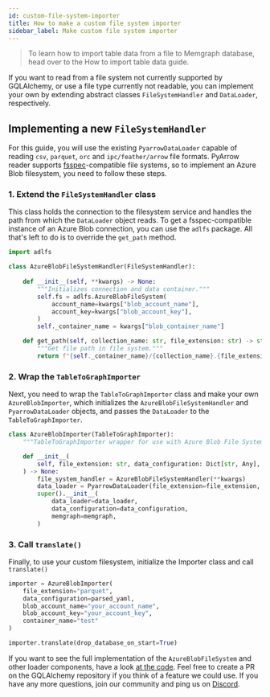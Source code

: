 ```yaml
---
id: custom-file-system-importer
title: How to make a custom file system importer
sidebar_label: Make custom file system importer
---
```


> To learn how to import table data from a file to Memgraph database, head
> over to the How to import table data guide.

If you want to read from a file system not currently supported by GQLAlchemy, or use a file type currently not readable, you can implement your own by extending abstract classes `FileSystemHandler` and `DataLoader`, respectively.

## Implementing a new `FileSystemHandler`

For this guide, you will use the existing `PyarrowDataLoader` capable of reading
`csv`, `parquet`, `orc` and `ipc/feather/arrow` file formats. PyArrow reader
supports [fsspec](https://filesystem-spec.readthedocs.io/en/latest/)-compatible
file systems, so to implement an Azure Blob filesystem, you need to follow these
steps.

### 1. Extend the `FileSystemHandler` class

This class holds the connection to the filesystem service and handles the path
from which the `DataLoader` object reads. To get a fsspec-compatible instance of
an Azure Blob connection, you can use the `adlfs` package. All that's left to do
is to override the `get_path` method.

```python
import adlfs

class AzureBlobFileSystemHandler(FileSystemHandler):
    
    def __init__(self, **kwargs) -> None:
        """Initializes connection and data container."""
        self.fs = adlfs.AzureBlobFileSystem(
            account_name=kwargs["blob_account_name"],
            account_key=kwargs["blob_account_key"],
        )
        self._container_name = kwargs["blob_container_name"]

    def get_path(self, collection_name: str, file_extension: str) -> str:
        """Get file path in file system."""
        return f"{self._container_name}/{collection_name}.{file_extension}"
```

### 2. Wrap the `TableToGraphImporter`

Next, you need to wrap the `TableToGraphImporter` class and make your own `AzureBlobImporter`, which initializes the `AzureBlobFileSystemHandler` and `PyarrowDataLoader` objects, and passes the `DataLoader` to the `TableToGraphImporter`.

```python
class AzureBlobImporter(TableToGraphImporter):
    """TableToGraphImporter wrapper for use with Azure Blob File System."""

    def __init__(
        self, file_extension: str, data_configuration: Dict[str, Any], memgraph: Optional[Memgraph] = None, **kwargs
    ) -> None:
        file_system_handler = AzureBlobFileSystemHandler(**kwargs)
        data_loader = PyarrowDataLoader(file_extension=file_extension, file_system_handler=file_system_handler)
        super().__init__(
            data_loader=data_loader,
            data_configuration=data_configuration,
            memgraph=memgraph,
        )
```

### 3. Call `translate()`

Finally, to use your custom filesystem, initialize the Importer class and call `translate()`

```python
importer = AzureBlobImporter(
    file_extension="parquet",
    data_configuration=parsed_yaml,
    blob_account_name="your_account_name",
    blob_account_key="your_account_key",
    container_name="test"
)

importer.translate(drop_database_on_start=True)
```

If you want to see the full implementation of the `AzureBlobFileSystem` and other loader components, have a look [at the code](https://github.com/memgraph/gqlalchemy). Feel free to create a PR on the GQLAlchemy repository if you think of a feature we could use. If you have any more questions, join our community and ping us on
[Discord](https://discord.gg/memgraph).
